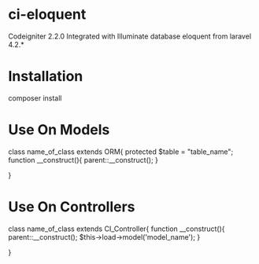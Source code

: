 ci-eloquent
===========

Codeigniter 2.2.0 Integrated with Illuminate database eloquent from laravel 4.2.*




Installation
=============
composer install



Use On Models
=============

class name_of_class extends ORM{
    protected $table = "table_name";
    function __construct(){
        parent::__construct();
    }
	
}




Use On Controllers
==================

class name_of_class extends CI_Controller{
    function __construct(){
        parent::__construct();
	$this->load->model('model_name');
    }
	
}
